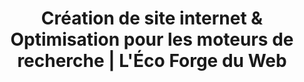 ---
title: "Création de site internet & Optimisation pour les moteurs de recherche | L'Éco Forge du Web"
description: "Développeur web spécialisé en création de sites performants et optimisation pour les moteurs de recherche. Améliorez votre visibilité dès aujourd'hui !"
---